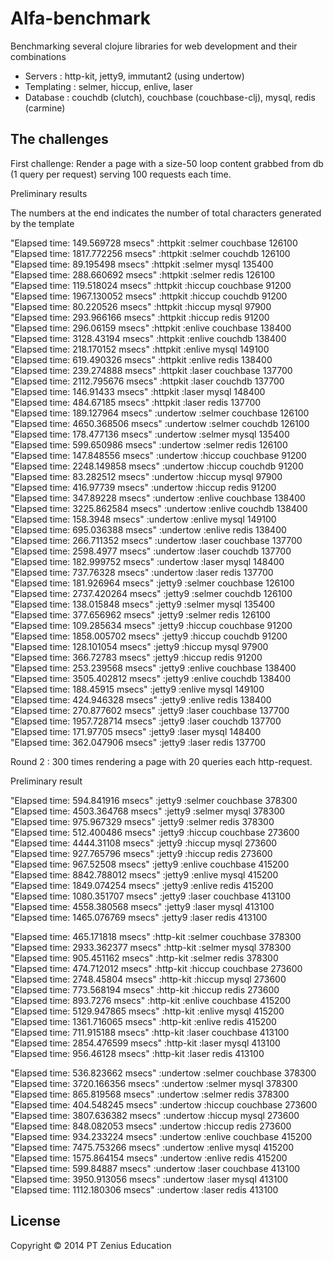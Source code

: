 # Alfa-benchmark

Benchmarking several clojure libraries for web development and their combinations  
- Servers : http-kit, jetty9, immutant2 (using undertow)  
- Templating : selmer, hiccup, enlive, laser  
- Database : couchdb (clutch), couchbase (couchbase-clj), mysql, redis (carmine)  

## The challenges

First challenge: Render a page with a size-50 loop content grabbed from db (1 query per request) serving 100 requests each time.  

Preliminary results  

The numbers at the end indicates the number of total characters generated by the template  

"Elapsed time: 149.569728 msecs"
:httpkit :selmer couchbase 126100  
"Elapsed time: 1817.772256 msecs"
:httpkit :selmer couchdb 126100  
"Elapsed time: 89.195498 msecs"
:httpkit :selmer mysql 135400  
"Elapsed time: 288.660692 msecs"
:httpkit :selmer redis 126100  
"Elapsed time: 119.518024 msecs"
:httpkit :hiccup couchbase 91200  
"Elapsed time: 1967.130052 msecs"
:httpkit :hiccup couchdb 91200  
"Elapsed time: 80.220526 msecs"
:httpkit :hiccup mysql 97900  
"Elapsed time: 293.966166 msecs"
:httpkit :hiccup redis 91200  
"Elapsed time: 296.06159 msecs"
:httpkit :enlive couchbase 138400  
"Elapsed time: 3128.43194 msecs"
:httpkit :enlive couchdb 138400  
"Elapsed time: 218.170152 msecs"
:httpkit :enlive mysql 149100  
"Elapsed time: 619.490326 msecs"
:httpkit :enlive redis 138400  
"Elapsed time: 239.274888 msecs"
:httpkit :laser couchbase 137700  
"Elapsed time: 2112.795676 msecs"
:httpkit :laser couchdb 137700  
"Elapsed time: 146.91433 msecs"
:httpkit :laser mysql 148400  
"Elapsed time: 484.67185 msecs"
:httpkit :laser redis 137700  
"Elapsed time: 189.127964 msecs"
:undertow :selmer couchbase 126100  
"Elapsed time: 4650.368506 msecs"
:undertow :selmer couchdb 126100  
"Elapsed time: 178.477136 msecs"
:undertow :selmer mysql 135400  
"Elapsed time: 599.650986 msecs"
:undertow :selmer redis 126100  
"Elapsed time: 147.848556 msecs"
:undertow :hiccup couchbase 91200  
"Elapsed time: 2248.149858 msecs"
:undertow :hiccup couchdb 91200  
"Elapsed time: 83.282512 msecs"
:undertow :hiccup mysql 97900  
"Elapsed time: 416.97739 msecs"
:undertow :hiccup redis 91200  
"Elapsed time: 347.89228 msecs"
:undertow :enlive couchbase 138400  
"Elapsed time: 3225.862584 msecs"
:undertow :enlive couchdb 138400  
"Elapsed time: 158.3948 msecs"
:undertow :enlive mysql 149100  
"Elapsed time: 695.036388 msecs"
:undertow :enlive redis 138400  
"Elapsed time: 266.711352 msecs"
:undertow :laser couchbase 137700  
"Elapsed time: 2598.4977 msecs"
:undertow :laser couchdb 137700  
"Elapsed time: 182.999752 msecs"
:undertow :laser mysql 148400  
"Elapsed time: 737.76328 msecs"
:undertow :laser redis 137700  
"Elapsed time: 181.926964 msecs"
:jetty9 :selmer couchbase 126100  
"Elapsed time: 2737.420264 msecs"
:jetty9 :selmer couchdb 126100  
"Elapsed time: 138.015848 msecs"
:jetty9 :selmer mysql 135400  
"Elapsed time: 377.656962 msecs"
:jetty9 :selmer redis 126100  
"Elapsed time: 109.285634 msecs"
:jetty9 :hiccup couchbase 91200  
"Elapsed time: 1858.005702 msecs"
:jetty9 :hiccup couchdb 91200  
"Elapsed time: 128.101054 msecs"
:jetty9 :hiccup mysql 97900  
"Elapsed time: 366.72783 msecs"
:jetty9 :hiccup redis 91200  
"Elapsed time: 253.239568 msecs"
:jetty9 :enlive couchbase 138400  
"Elapsed time: 3505.402812 msecs"
:jetty9 :enlive couchdb 138400  
"Elapsed time: 188.45915 msecs"
:jetty9 :enlive mysql 149100  
"Elapsed time: 424.946328 msecs"
:jetty9 :enlive redis 138400  
"Elapsed time: 270.877602 msecs"
:jetty9 :laser couchbase 137700  
"Elapsed time: 1957.728714 msecs"
:jetty9 :laser couchdb 137700  
"Elapsed time: 171.97705 msecs"
:jetty9 :laser mysql 148400  
"Elapsed time: 362.047906 msecs"
:jetty9 :laser redis 137700  
  
Round 2 : 300 times rendering a page with 20 queries each http-request.  
  
Preliminary result   

"Elapsed time: 594.841916 msecs"
:jetty9 :selmer couchbase 378300  
"Elapsed time: 4503.364768 msecs"
:jetty9 :selmer mysql 378300   
"Elapsed time: 975.967329 msecs"
:jetty9 :selmer redis 378300  
"Elapsed time: 512.400486 msecs"
:jetty9 :hiccup couchbase 273600    
"Elapsed time: 4444.31108 msecs"
:jetty9 :hiccup mysql 273600  
"Elapsed time: 927.765796 msecs"
:jetty9 :hiccup redis 273600  
"Elapsed time: 967.52508 msecs"
:jetty9 :enlive couchbase 415200  
"Elapsed time: 8842.788012 msecs"
:jetty9 :enlive mysql 415200  
"Elapsed time: 1849.074254 msecs"
:jetty9 :enlive redis 415200  
"Elapsed time: 1080.351707 msecs"
:jetty9 :laser couchbase 413100  
"Elapsed time: 4558.380568 msecs"
:jetty9 :laser mysql 413100  
"Elapsed time: 1465.076769 msecs"
:jetty9 :laser redis 413100  

"Elapsed time: 465.171818 msecs"
:http-kit :selmer couchbase 378300  
"Elapsed time: 2933.362377 msecs"
:http-kit :selmer mysql 378300  
"Elapsed time: 905.451162 msecs"
:http-kit :selmer redis 378300  
"Elapsed time: 474.712012 msecs"
:http-kit :hiccup couchbase 273600  
"Elapsed time: 2748.45804 msecs"
:http-kit :hiccup mysql 273600  
"Elapsed time: 773.568194 msecs"
:http-kit :hiccup redis 273600  
"Elapsed time: 893.7276 msecs"
:http-kit :enlive couchbase 415200  
"Elapsed time: 5129.947865 msecs"
:http-kit :enlive mysql 415200  
"Elapsed time: 1361.716065 msecs"
:http-kit :enlive redis 415200  
"Elapsed time: 711.915188 msecs"
:http-kit :laser couchbase 413100  
"Elapsed time: 2854.476599 msecs"
:http-kit :laser mysql 413100  
"Elapsed time: 956.46128 msecs"
:http-kit :laser redis 413100  

"Elapsed time: 536.823662 msecs"
:undertow :selmer couchbase 378300  
"Elapsed time: 3720.166356 msecs"
:undertow :selmer mysql 378300  
"Elapsed time: 865.819568 msecs"
:undertow :selmer redis 378300  
"Elapsed time: 404.548245 msecs"
:undertow :hiccup couchbase 273600  
"Elapsed time: 3807.636382 msecs"
:undertow :hiccup mysql 273600  
"Elapsed time: 848.082053 msecs"
:undertow :hiccup redis 273600  
"Elapsed time: 934.233224 msecs"
:undertow :enlive couchbase 415200  
"Elapsed time: 7475.753266 msecs"
:undertow :enlive mysql 415200  
"Elapsed time: 1575.864154 msecs"
:undertow :enlive redis 415200  
"Elapsed time: 599.84887 msecs"
:undertow :laser couchbase 413100  
"Elapsed time: 3950.913056 msecs"
:undertow :laser mysql 413100  
"Elapsed time: 1112.180306 msecs"
:undertow :laser redis 413100  

## License

Copyright © 2014 PT Zenius Education
